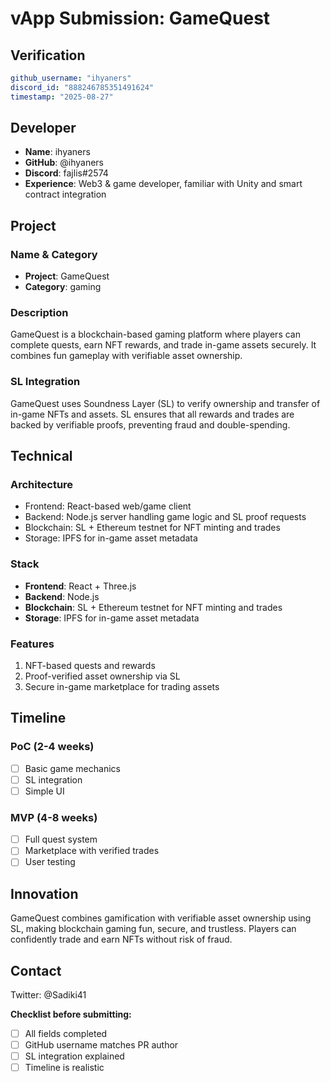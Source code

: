 # vApp Submission: GameQuest

## Verification
```yaml
github_username: "ihyaners"
discord_id: "888246785351491624"
timestamp: "2025-08-27"
```

## Developer
- **Name**: ihyaners
- **GitHub**: @ihyaners
- **Discord**: fajlis#2574
- **Experience**: Web3 & game developer, familiar with Unity and smart contract integration

## Project

### Name & Category
- **Project**: GameQuest
- **Category**: gaming

### Description
GameQuest is a blockchain-based gaming platform where players can complete quests, earn NFT rewards, and trade in-game assets securely. It combines fun gameplay with verifiable asset ownership.

### SL Integration  
GameQuest uses Soundness Layer (SL) to verify ownership and transfer of in-game NFTs and assets. SL ensures that all rewards and trades are backed by verifiable proofs, preventing fraud and double-spending.

## Technical

### Architecture
- Frontend: React-based web/game client
- Backend: Node.js server handling game logic and SL proof requests
- Blockchain: SL + Ethereum testnet for NFT minting and trades
- Storage: IPFS for in-game asset metadata

### Stack
- **Frontend**: React + Three.js
- **Backend**: Node.js
- **Blockchain**: SL + Ethereum testnet for NFT minting and trades
- **Storage**: IPFS for in-game asset metadata

### Features
1. NFT-based quests and rewards
2. Proof-verified asset ownership via SL
3. Secure in-game marketplace for trading assets

## Timeline

### PoC (2-4 weeks)
- [ ] Basic game mechanics
- [ ] SL integration
- [ ] Simple UI

### MVP (4-8 weeks)  
- [ ] Full quest system
- [ ] Marketplace with verified trades
- [ ] User testing

## Innovation
GameQuest combines gamification with verifiable asset ownership using SL, making blockchain gaming fun, secure, and trustless. Players can confidently trade and earn NFTs without risk of fraud.

## Contact
Twitter: @Sadiki41

**Checklist before submitting:**
- [ ] All fields completed
- [ ] GitHub username matches PR author  
- [ ] SL integration explained
- [ ] Timeline is realistic
